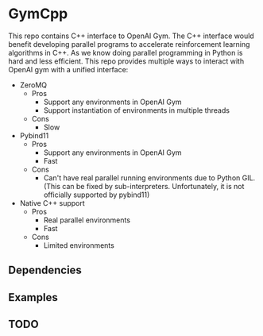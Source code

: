 # GymCpp
This repo contains C++ interface to OpenAI Gym. The C++ interface would benefit developing parallel programs to accelerate reinforcement learning algorithms in C++.
As we know doing parallel programming in Python is hard and less efficient. 
This repo provides multiple ways to interact with OpenAI gym with a unified interface:
- ZeroMQ
  - Pros
    - Support any environments in OpenAI Gym
    - Support instantiation of environments in multiple threads
  - Cons
    - Slow
- Pybind11
  - Pros
    - Support any environments in OpenAI Gym
    - Fast
  - Cons
    - Can't have real parallel running environments due to Python GIL. (This can be fixed by sub-interpreters. Unfortunately, it is not officially supported by pybind11)
- Native C++ support
  - Pros
    - Real parallel environments
    - Fast
  - Cons
    - Limited environments
    

## Dependencies

## Examples

## TODO
